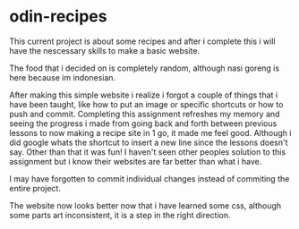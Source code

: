 # odin-recipes

This current project is about some recipes and after i complete this i will have the nescessary skills to make a basic website.

The food that i decided on is completely random, although nasi goreng is here because im indonesian.

After making this simple website i realize i forgot a couple of things that i have been taught, like how to put an image or specific shortcuts or how to push and commit. Completing this assignment refreshes my memory and seeing the progress i made from going back and forth between previous lessons to now making a recipe site in 1 go, it made me feel good. Although i did google whats the shortcut to insert a new line since the lessons doesn't say. Other than that it was fun! I haven't seen other peoples solution to this assignment but i know their websites are far better than what i have.

I may have forgotten to commit individual changes instead of commiting the entire project.

The website now looks better now that i have learned some css, although some parts art inconsistent, it is a step in the right direction.